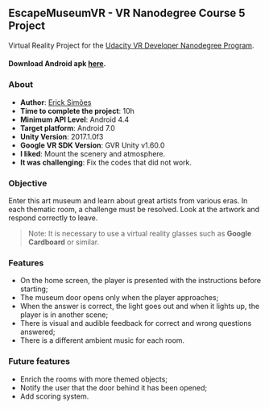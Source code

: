 EscapeMuseumVR - VR Nanodegree Course 5 Project
-------------------------------------------------------------------------------
Virtual Reality Project for the [Udacity VR Developer Nanodegree Program](https://www.udacity.com/vr).

#### Download Android apk [here](https://github.com/ErickSimoes/EscapeMuseumVR/releases/download/v1.0/EscapeMuseumVR.apk).

### About
* **Author**: [Erick Simões](https://github.com/ErickSimoes)
* **Time to complete the project**: 10h
* **Minimum API Level**: Android 4.4
* **Target platform**: Android 7.0
* **Unity Version**: 2017.1.0f3
* **Google VR SDK Version**: GVR Unity v1.60.0
* **I liked**: Mount the scenery and atmosphere.
* **It was challenging**: Fix the codes that did not work.

### Objective
Enter this art museum and learn about great artists from various eras. In each thematic room, a challenge must be resolved. Look at the artwork and respond correctly to leave.
> Note: It is necessary to use a virtual reality glasses such as **Google Cardboard** or similar.

### Features
* On the home screen, the player is presented with the instructions before starting;
* The museum door opens only when the player approaches;
* When the answer is correct, the light goes out and when it lights up, the player is in another scene;
* There is visual and audible feedback for correct and wrong questions answered;
* There is a different ambient music for each room.

### Future features
* Enrich the rooms with more themed objects;
* Notify the user that the door behind it has been opened;
* Add scoring system.
